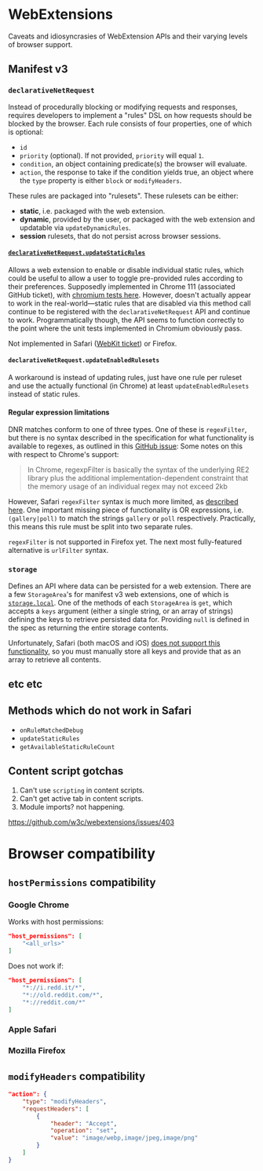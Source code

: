 # WebExtensions

Caveats and idiosyncrasies of WebExtension APIs and their varying levels of browser support.

## Manifest v3

### `declarativeNetRequest`

Instead of procedurally blocking or modifying requests and responses, requires developers to implement a "rules" DSL on how requests should be blocked by the browser.
Each rule consists of four properties, one of which is optional:

- `id`
- `priority` (optional). If not provided, `priority` will equal `1`.
- `condition`, an object containing predicate(s) the browser will evaluate.
- `action`, the response to take if the condition yields true, an object where the `type` property is either `block` or `modifyHeaders`.

These rules are packaged into "rulesets".
These rulesets can be either:

- **static**, i.e. packaged with the web extension.
- **dynamic**, provided by the user, or packaged with the web extension and updatable via `updateDynamicRules`.
- **session** rulesets, that do not persist across browser sessions.

#### [`declarativeNetRequest.updateStaticRules`][1]

Allows a web extension to enable or disable individual static rules, which could be useful to allow a user to toggle <span data-nospell>pre-provided</span> rules according to their preferences.
Supposedly implemented in Chrome 111 (associated GitHub ticket), with [chromium tests here][2].
However, doesn't actually appear to work in the real-world—static rules that are disabled via this method call continue to be registered with the `declarativeNetRequest` API and continue to work.
Programmatically though, the API seems to function correctly to the point where the unit tests implemented in Chromium obviously pass.

Not implemented in Safari ([WebKit ticket][3]) or Firefox.

#### `declarativeNetRequest.updateEnabledRulesets`

A workaround is instead of updating rules, just have one rule per ruleset and use the actually functional (in Chrome) at least `updateEnabledRulesets` instead of static rules.

#### Regular expression limitations

DNR matches conform to one of three types. One of these is `regexFilter`, but there is no syntax described in the specification for what functionality is available to regexes, as outlined in this [GitHub issue][4]:
Some notes on this with respect to Chrome's support:

> In Chrome, regexpFilter is basically the syntax of the underlying RE2 library plus the additional implementation-dependent constraint that the memory usage of an individual regex may not exceed <span data-nospell>2kb</span>

However, Safari `regexFilter` syntax is much more limited, as [described here][5].
One important missing piece of functionality is OR expressions, i.e. `(gallery|poll)` to match the strings `gallery` or `poll` respectively.
Practically, this means this rule must be split into two separate rules.

`regexFilter` is not supported in Firefox yet.
The next most fully-featured alternative is `urlFilter` syntax.

### `storage`

Defines an API where data can be persisted for a web extension.
There are a few `StorageArea`'s for manifest v3 web extensions, one of which is [`storage.local`][6].
One of the methods of each `StorageArea` is `get`, which accepts a `keys` argument (either a single string, or an array of strings) defining the keys to retrieve persisted data for.
Providing `null` is defined in the spec as returning the entire storage contents.

Unfortunately, Safari (both macOS and iOS) [does not support this functionality][7], so you must manually store all keys and provide that as an array to retrieve all contents.

## etc etc

## Methods which do not work in Safari

* `onRuleMatchedDebug`
* `updateStaticRules`
* `getAvailableStaticRuleCount`

## Content script gotchas

1. Can't use `scripting` in content scripts.
2. Can't get active tab in content scripts.
3. Module imports? not happening.

https://github.com/w3c/webextensions/issues/403

# Browser compatibility

## `hostPermissions` compatibility

### Google Chrome

Works with host permissions:

```json
"host_permissions": [
    "<all_urls>"
]
```

Does not work if:

```json
"host_permissions": [
    "*://i.redd.it/*",
    "*://old.reddit.com/*",
    "*://reddit.com/*"
]
```

### Apple Safari

### Mozilla Firefox

## `modifyHeaders` compatibility

```json
"action": {
    "type": "modifyHeaders",
    "requestHeaders": [
        {
            "header": "Accept",
            "operation": "set",
            "value": "image/webp,image/jpeg,image/png"
        }
    ]
}
```

[1]: https://developer.chrome.com/docs/extensions/reference/api/declarativeNetRequest#method-updateStaticRules
[2]: https://chromium.googlesource.com/chromium/src/+/86cf9e194ae801b3bfde08c253a7a12dae6b0cb7/chrome/test/data/extensions/api_test/declarative_net_request/update_static_rules/background.js
[3]: https://bugs.webkit.org/show_bug.cgi?id=261039
[4]: https://github.com/w3c/webextensions/issues/344
[5]: https://developer.apple.com/documentation/safariservices/creating_a_content_blocker#3030754
[6]: https://developer.mozilla.org/en-US/docs/Mozilla/Add-ons/WebExtensions/API/storage/local
[7]: https://developer.mozilla.org/en-US/docs/Mozilla/Add-ons/WebExtensions/API/storage/StorageArea/get#browser_compatibility

